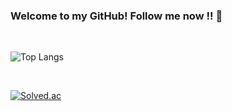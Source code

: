 ### Welcome to my GitHub! Follow me now !! 👋

<br>

![Top Langs](https://github-readme-stats.vercel.app/api/top-langs/?username=KingJunSeong&layout=compact&theme=tokyonight)

<br>

[![Solved.ac](http://mazassumnida.wtf/api/v2/generate_badge?boj=kmss8145)](https://solved.ac/kmss8145)


<br>

